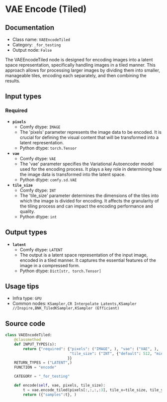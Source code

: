 # VAE Encode (Tiled)
## Documentation
- Class name: `VAEEncodeTiled`
- Category: `_for_testing`
- Output node: `False`

The VAEEncodeTiled node is designed for encoding images into a latent space representation, specifically handling images in a tiled manner. This approach allows for processing larger images by dividing them into smaller, manageable tiles, encoding each separately, and then combining the results.
## Input types
### Required
- **`pixels`**
    - Comfy dtype: `IMAGE`
    - The 'pixels' parameter represents the image data to be encoded. It is crucial for defining the visual content that will be transformed into a latent representation.
    - Python dtype: `torch.Tensor`
- **`vae`**
    - Comfy dtype: `VAE`
    - The 'vae' parameter specifies the Variational Autoencoder model used for the encoding process. It plays a key role in determining how the image data is transformed into the latent space.
    - Python dtype: `comfy.sd.VAE`
- **`tile_size`**
    - Comfy dtype: `INT`
    - The 'tile_size' parameter determines the dimensions of the tiles into which the image is divided for encoding. It affects the granularity of the tiling process and can impact the encoding performance and quality.
    - Python dtype: `int`
## Output types
- **`latent`**
    - Comfy dtype: `LATENT`
    - The output is a latent space representation of the input image, encoded in a tiled manner. It captures the essential features of the image in a compressed form.
    - Python dtype: `Dict[str, torch.Tensor]`
## Usage tips
- Infra type: `GPU`
- Common nodes: `KSampler,CR Interpolate Latents,KSampler //Inspire,BNK_TiledKSampler,KSampler (Efficient)`


## Source code
```python
class VAEEncodeTiled:
    @classmethod
    def INPUT_TYPES(s):
        return {"required": {"pixels": ("IMAGE", ), "vae": ("VAE", ),
                             "tile_size": ("INT", {"default": 512, "min": 320, "max": 4096, "step": 64})
                            }}
    RETURN_TYPES = ("LATENT",)
    FUNCTION = "encode"

    CATEGORY = "_for_testing"

    def encode(self, vae, pixels, tile_size):
        t = vae.encode_tiled(pixels[:,:,:,:3], tile_x=tile_size, tile_y=tile_size, )
        return ({"samples":t}, )

```

